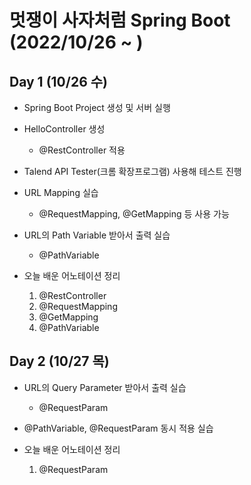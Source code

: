 # 멋쟁이 사자처럼 Spring Boot (2022/10/26 ~ )

## Day 1 (10/26 수)
- Spring Boot Project 생성 및 서버 실행
- HelloController 생성
  - @RestController 적용
- Talend API Tester(크롬 확장프로그램) 사용해 테스트 진행
- URL Mapping 실습
  - @RequestMapping, @GetMapping 등 사용 가능
- URL의 Path Variable 받아서 출력 실습
  - @PathVariable

- 오늘 배운 어노테이션 정리
  1. @RestController
  2. @RequestMapping
  3. @GetMapping
  4. @PathVariable

## Day 2 (10/27 목)
- URL의 Query Parameter 받아서 출력 실습
  - @RequestParam
- @PathVariable, @RequestParam 동시 적용 실습

- 오늘 배운 어노테이션 정리
  1. @RequestParam
